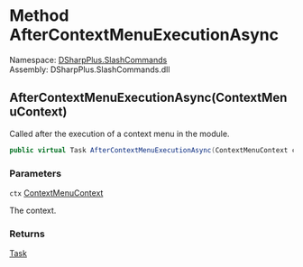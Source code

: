 # Method AfterContextMenuExecutionAsync

Namespace: [DSharpPlus.SlashCommands](DSharpPlus.SlashCommands.md)  
Assembly: DSharpPlus.SlashCommands.dll

## <a id="DSharpPlus_SlashCommands_ApplicationCommandModule_AfterContextMenuExecutionAsync_DSharpPlus_SlashCommands_ContextMenuContext_"></a>AfterContextMenuExecutionAsync\(ContextMenuContext\)

Called after the execution of a context menu in the module.

```csharp
public virtual Task AfterContextMenuExecutionAsync(ContextMenuContext ctx)
```

### Parameters

`ctx` [ContextMenuContext](DSharpPlus.SlashCommands.ContextMenuContext.md)

The context.

### Returns

[Task](https://learn.microsoft.com/dotnet/api/system.threading.tasks.task)

